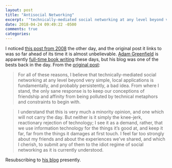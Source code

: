 ```yaml
---
layout: post
title: "Antisocial Networking"
excerpt: '"technically-mediated social networking at any level beyond very simple, local applications is fundamentally, and probably persistently, a bad idea"'
date: 2018-04-24 09:49:22 -0500
comments: true
categories: 
---
```


I noticed [this post from 2008]({{site.url}}/2008/01/05/anitsocial-networking/) the other day, and the original post it links to was so far ahead of its time it is almost unbelievable. [Adam Greenfield](https://www.wikiwand.com/en/Adam_Greenfield) is apparently [full-time book writing](https://www.amazon.com/Adam-Greenfield/e/B001H6SA1C/ref=sr_ntt_srch_lnk_1) these days, but his blog was one of the bests back in the day. From the [original post](https://speedbird.wordpress.com/2007/12/09/antisocial-networking/):

> For all of these reasons, I believe that technically-mediated social networking at any level beyond very simple, local applications is fundamentally, and probably persistently, a bad idea. From where I stand, the only sane response is to keep our conceptions of friendship and affinity from being polluted by technical metaphors and constraints to begin with.

> I understand that this is very much a minority opinion, and one which will not carry the day. But neither is it simply the knee-jerk, reactionary rejection of technology; I see it as a demand, rather, that we use information technology for the things it’s good at, and keep it far, far from the things it damages at first touch. I feel far too strongly about my friends and about the experiences we’ve shared, and which I cherish, to submit any of them to the idiot regime of social networking as it is currently understood.

Resubscribing to [his blog](https://speedbird.wordpress.com/) presently.
